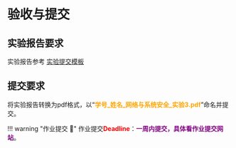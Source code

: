 # 验收与提交

## 实验报告要求

实验报告参考 [实验提交模板](https://gitee.com/hitsz-cslab/net-work-security/tree/master/stupkt)

## 提交要求

将实验报告转换为pdf格式，以“<font color=orange>**学号_姓名_网络与系统安全_实验3.pdf**</font>”命名并提交。


!!! warning "作业提交 :calendar:"
    作业提交<font color = red>**Deadline**</font>：<font color = purple>**一周内提交，具体看作业提交网站**</font>。

